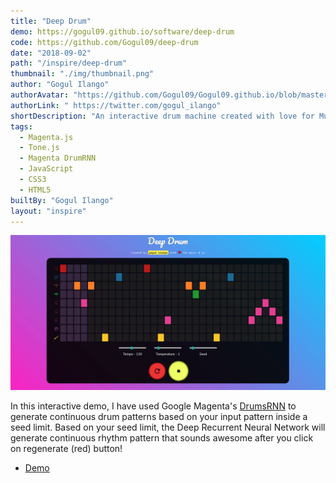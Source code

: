 ```yaml
---
title: "Deep Drum"
demo: https://gogul09.github.io/software/deep-drum
code: https://github.com/Gogul09/deep-drum
date: "2018-09-02"
path: "/inspire/deep-drum"
thumbnail: "./img/thumbnail.png"
author: "Gogul Ilango"
authorAvatar: "https://github.com/Gogul09/Gogul09.github.io/blob/master/images/gogs.jpg"
authorLink: " https://twitter.com/gogul_ilango"
shortDescription: "An interactive drum machine created with love for Music and AI."
tags:
  - Magenta.js
  - Tone.js
  - Magenta DrumRNN
  - JavaScript
  - CSS3
  - HTML5
builtBy: "Gogul Ilango"
layout: "inspire"
---
```


![Animation](./img/deepdrum.gif)

In this interactive demo, I have used Google Magenta's [DrumsRNN](https://github.com/tensorflow/magenta/tree/master/magenta/models/drums_rnn) to generate continuous drum patterns based on your input pattern inside a seed limit. Based on your seed limit, the Deep Recurrent Neural Network will generate continuous rhythm pattern that sounds awesome after you click on regenerate (red) button!

- [Demo](https://gogul09.github.io/software/deep-drum)
